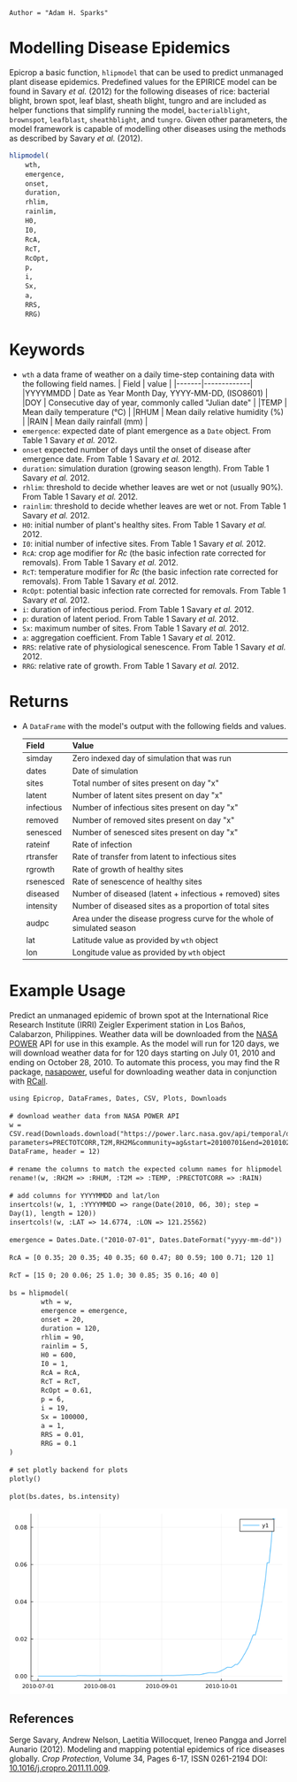 ```@meta
Author = "Adam H. Sparks"
```

# Modelling Disease Epidemics

Epicrop a basic function, `hlipmodel` that can be used to predict unmanaged plant disease epidemics.
Predefined values for the EPIRICE model can be found in Savary _et al._ (2012) for the following diseases of rice: bacterial blight, brown spot, leaf blast, sheath blight, tungro and are included as helper functions that simplify running the model, `bacterialblight`, `brownspot`, `leafblast`, `sheathblight`, and `tungro`.
Given other parameters, the model framework is capable of modelling other diseases using the methods as described by Savary _et al._ (2012).

```julia
hlipmodel(
    wth,
    emergence,
    onset,
    duration,
    rhlim,
    rainlim,
    H0,
    I0,
    RcA,
    RcT,
    RcOpt,
    p,
    i,
    Sx,
    a,
    RRS,
    RRG)
```
# Keywords
- `wth` a data frame of weather on a daily time-step containing data with the following field names.
  | Field | value |
  |-------|-------------|
  |YYYYMMDD | Date as Year Month Day, YYYY-MM-DD, (ISO8601) |
  |DOY |  Consecutive day of year, commonly called "Julian date" |
  |TEMP | Mean daily temperature (°C) |
  |RHUM | Mean daily relative humidity (%) |
  |RAIN | Mean daily rainfall (mm) |
- `emergence`: expected date of plant emergence as a `Date` object. From Table 1 Savary _et al._ 2012.
- `onset` expected number of days until the onset of disease after emergence date. From Table 1 Savary _et al._ 2012.
- `duration`: simulation duration (growing season length). From Table 1 Savary _et al._ 2012.
- `rhlim`: threshold to decide whether leaves are wet or not (usually 90%). From Table 1 Savary _et al._ 2012.
- `rainlim`: threshold to decide whether leaves are wet or not. From Table 1 Savary _et al._ 2012.
- `H0`: initial number of plant's healthy sites. From Table 1 Savary _et al._ 2012.
- `I0`: initial number of infective sites. From Table 1 Savary _et al._ 2012.
- `RcA`: crop age modifier for *Rc* (the basic infection rate corrected for removals). From Table 1 Savary _et al._ 2012.
- `RcT`: temperature modifier for *Rc* (the basic infection rate corrected for removals). From Table 1 Savary _et al._ 2012.
- `RcOpt`: potential basic infection rate corrected for removals. From Table 1 Savary _et al._ 2012.
- `i`: duration of infectious period. From Table 1 Savary _et al._ 2012.
- `p`: duration of latent period. From Table 1 Savary _et al._ 2012.
- `Sx`: maximum number of sites. From Table 1 Savary _et al._ 2012.
- `a`: aggregation coefficient. From Table 1 Savary _et al._ 2012.
- `RRS`: relative rate of physiological senescence. From Table 1 Savary _et al._ 2012.
- `RRG`: relative rate of growth. From Table 1 Savary _et al._ 2012.

# Returns
- A `DataFrame` with the model's output with the following fields and values.

  | Field | Value |
  |-------|-------------|
  |simday | Zero indexed day of simulation that was run |
  |dates |  Date of simulation |
  |sites | Total number of sites present on day "x" |
  |latent | Number of latent sites present on day "x" |
  |infectious | Number of infectious sites present on day "x" |
  |removed | Number of removed sites present on day "x" |
  |senesced | Number of senesced sites present on day "x" |
  |rateinf | Rate of infection | 
  |rtransfer | Rate of transfer from latent to infectious sites |
  |rgrowth | Rate of growth of healthy sites |
  |rsenesced | Rate of senescence of healthy sites |
  |diseased | Number of diseased (latent + infectious + removed) sites |
  |intensity | Number of diseased sites as a proportion of total sites |
  |audpc | Area under the disease progress curve for the whole of simulated season |
  |lat | Latitude value as provided by `wth` object |
  |lon | Longitude value as provided by `wth` object |
# Example Usage

Predict an unmanaged epidemic of brown spot at the International Rice Research Institute (IRRI) Zeigler Experiment station in Los Baños, Calabarzon, Philippines.
Weather data will be downloaded from the [NASA POWER](https://power.larc.nasa.gov) API for use in this example.
As the model will run for 120 days, we will download weather data for for 120 days starting on July 01, 2010 and ending on October 28, 2010.
To automate this process, you may find the R package, [nasapower](https://cran.r-project.org/web/packages/nasapower/index.html), useful for
downloading weather data in conjunction with [RCall](https://github.com/JuliaInterop/RCall.jl).

```@example
using Epicrop, DataFrames, Dates, CSV, Plots, Downloads

# download weather data from NASA POWER API
w = CSV.read(Downloads.download("https://power.larc.nasa.gov/api/temporal/daily/point?parameters=PRECTOTCORR,T2M,RH2M&community=ag&start=20100701&end=20101028&latitude=14.6774&longitude=121.25562&format=csv&time_standard=utc&user=Epicropjl"), DataFrame, header = 12)

# rename the columns to match the expected column names for hlipmodel
rename!(w, :RH2M => :RHUM, :T2M => :TEMP, :PRECTOTCORR => :RAIN)

# add columns for YYYYMMDD and lat/lon
insertcols!(w, 1, :YYYYMMDD => range(Date(2010, 06, 30); step = Day(1), length = 120))
insertcols!(w, :LAT => 14.6774, :LON => 121.25562)

emergence = Dates.Date.("2010-07-01", Dates.DateFormat("yyyy-mm-dd"))

RcA = [0 0.35; 20 0.35; 40 0.35; 60 0.47; 80 0.59; 100 0.71; 120 1]

RcT = [15 0; 20 0.06; 25 1.0; 30 0.85; 35 0.16; 40 0]

bs = hlipmodel(
		wth = w,
		emergence = emergence,
		onset = 20,
		duration = 120,
		rhlim = 90,
		rainlim = 5,
		H0 = 600,
		I0 = 1,
		RcA = RcA,
		RcT = RcT,
		RcOpt = 0.61,
		p = 6,
		i = 19,
		Sx = 100000,
		a = 1,
		RRS = 0.01,
		RRG = 0.1
)

# set plotly backend for plots
plotly()

plot(bs.dates, bs.intensity)
```

![](bs_plot.png)

## References

Serge Savary, Andrew Nelson, Laetitia Willocquet, Ireneo Pangga and Jorrel Aunario (2012). Modeling and mapping potential epidemics of rice diseases globally. _Crop Protection_, Volume 34, Pages 6-17, ISSN 0261-2194 DOI: [10.1016/j.cropro.2011.11.009](https://doi.org/10.1016/j.cropro.2011.11.009).